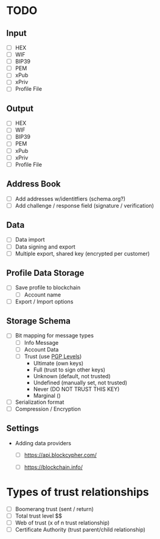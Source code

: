 # TODO

## Input

- [ ] HEX
- [ ] WIF
- [ ] BIP39
- [ ] PEM
- [ ] xPub
- [ ] xPriv
- [ ] Profile File

## Output

- [ ] HEX
- [ ] WIF
- [ ] BIP39
- [ ] PEM
- [ ] xPub
- [ ] xPriv
- [ ] Profile File

## Address Book

- [ ] Add addresses w/identitfiers (schema.org?)
- [ ] Add challenge / response field (signature / verification)

## Data

- [ ] Data import
- [ ] Data signing and export
- [ ] Multiple export, shared key (encrypted per customer)

## Profile Data Storage

- [ ] Save profile to blockchain
    - [ ] Account name
- [ ] Export / Import options

## Storage Schema

- [ ] Bit mapping for message types
    - [ ] Info Message
    - [ ] Account Data
    - [ ] Trust (use [PGP Levels](https://gpgtools.tenderapp.com/kb/faq/what-is-ownertrust-trust-levels-explained))
        - Ultimate (own keys)
        - Full (trust to sign other keys)
        - Unknown (default, not trusted)
        - Undefined (manually set, not trusted)
        - Never (DO NOT TRUST THIS KEY)
        - Marginal ()

- [ ] Serialization format
- [ ] Compression / Encryption

## Settings

- Adding data providers

    - [ ] https://api.blockcypher.com/
    - [ ] https://blockchain.info/


# Types of trust relationships

- [ ] Boomerang trust (sent / return)
- [ ] Total trust level $$
- [ ] Web of trust (x of n trust relationship)
- [ ] Certificate Authority (trust parent/child relationship)